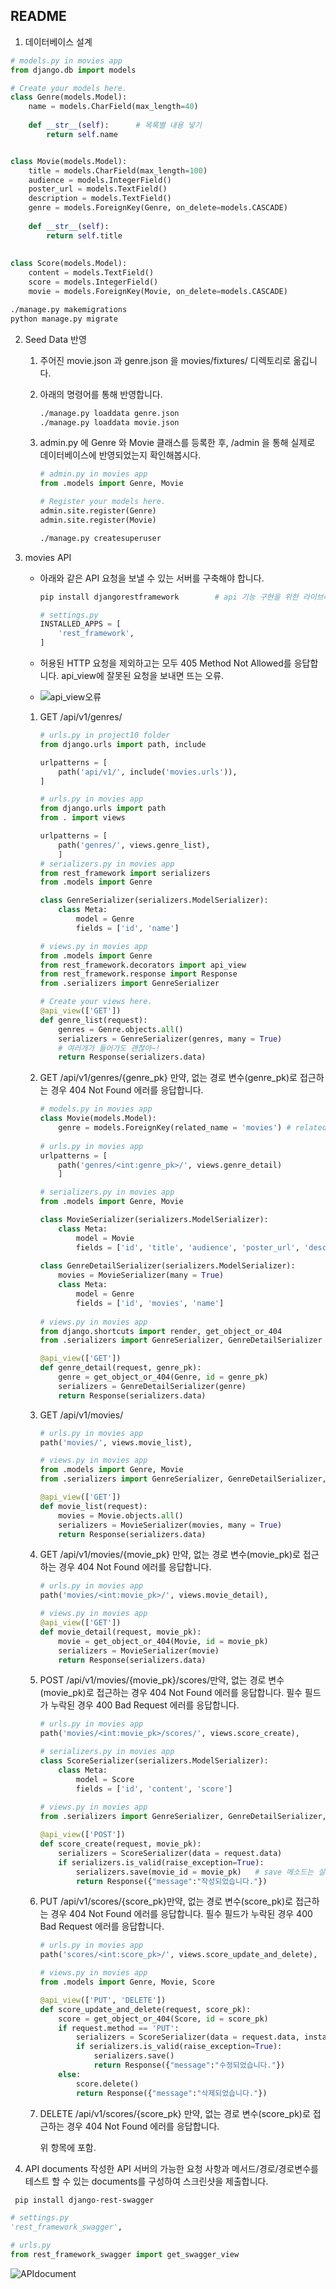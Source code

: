 ## README

1. 데이터베이스 설계

```python
# models.py in movies app
from django.db import models

# Create your models here.
class Genre(models.Model):
    name = models.CharField(max_length=40)
    
    def __str__(self):		# 목록별 내용 넣기
        return self.name


class Movie(models.Model):
    title = models.CharField(max_length=100)
    audience = models.IntegerField()
    poster_url = models.TextField()
    description = models.TextField()
    genre = models.ForeignKey(Genre, on_delete=models.CASCADE)
    
    def __str__(self):
        return self.title
    
    
class Score(models.Model):
    content = models.TextField()
    score = models.IntegerField()
    movie = models.ForeignKey(Movie, on_delete=models.CASCADE)
```

```bash
./manage.py makemigrations
python manage.py migrate
```



2. Seed Data 반영

   1. 주어진 movie.json 과 genre.json 을 movies/fixtures/ 디렉토리로 옮깁니다.

   2. 아래의 명령어를 통해 반영합니다.

      ```bash
      ./manage.py loaddata genre.json
      ./manage.py loaddata movie.json
      ```

      

   3. admin.py 에 Genre 와 Movie 클래스를 등록한 후, /admin 을 통해 실제로 데이터베이스에 반영되었는지 확인해봅시다.

      ```python
      # admin.py in movies app
      from .models import Genre, Movie
      
      # Register your models here.
      admin.site.register(Genre)
      admin.site.register(Movie)
      ```

      ```bash
      ./manage.py createsuperuser
      ```

      

3. movies API

   * 아래와 같은 API 요청을 보낼 수 있는 서버를 구축해야 합니다.

     ```bash
     pip install djangorestframework		# api 기능 구현을 위한 라이브러리 설치.
     ```

     ```python
     # settings.py 
     INSTALLED_APPS = [
         'rest_framework',
     ]   
     ```

     

   * 허용된 HTTP 요청을 제외하고는 모두 405 Method Not Allowed를 응답합니다.
     api_view에 잘못된 요청을 보내면 뜨는 오류.

   * ![api_view오류](C:\Users\student\Desktop\api_view오류.PNG)

   1. GET /api/v1/genres/

      ```python
      # urls.py in project10 folder
      from django.urls import path, include
      
      urlpatterns = [
          path('api/v1/', include('movies.urls')),
      ]
      
      # urls.py in movies app
      from django.urls import path
      from . import views
      
      urlpatterns = [
          path('genres/', views.genre_list),
          ]
      # serializers.py in movies app
      from rest_framework import serializers
      from .models import Genre
      
      class GenreSerializer(serializers.ModelSerializer):
          class Meta:
              model = Genre
              fields = ['id', 'name']
      
      # views.py in movies app
      from .models import Genre
      from rest_framework.decorators import api_view
      from rest_framework.response import Response
      from .serializers import GenreSerializer
      
      # Create your views here.
      @api_view(['GET'])
      def genre_list(request):
          genres = Genre.objects.all()
          serializers = GenreSerializer(genres, many = True)  
          # 여러개가 들어가도 괜찮아~!
          return Response(serializers.data)
      ```

      

   2. GET /api/v1/genres/{genre_pk}
      만약, 없는 경로 변수(genre_pk)로 접근하는 경우 404 Not Found 에러를 응답합니다.
      
      ```python
      # models.py in movies app
      class Movie(models.Model):
          genre = models.ForeignKey(related_name = 'movies') # related_name
          
      # urls.py in movies app
      urlpatterns = [
          path('genres/<int:genre_pk>/', views.genre_detail)
          ]
      
      # serializers.py in movies app
      from .models import Genre, Movie
      
      class MovieSerializer(serializers.ModelSerializer):
          class Meta:
              model = Movie
              fields = ['id', 'title', 'audience', 'poster_url', 'description', 'genre']
              
      class GenreDetailSerializer(serializers.ModelSerializer):
          movies = MovieSerializer(many = True)
          class Meta:
              model = Genre
              fields = ['id', 'movies', 'name']
              
      # views.py in movies app
      from django.shortcuts import render, get_object_or_404
      from .serializers import GenreSerializer, GenreDetailSerializer
      
      @api_view(['GET'])    
      def genre_detail(request, genre_pk):
          genre = get_object_or_404(Genre, id = genre_pk)
          serializers = GenreDetailSerializer(genre)
          return Response(serializers.data)
      ```
      
      
      
   3. GET /api/v1/movies/

      ```python
      # urls.py in movies app
      path('movies/', views.movie_list),
      
      # views.py in movies app
      from .models import Genre, Movie
      from .serializers import GenreSerializer, GenreDetailSerializer, MovieSerializer
      
      @api_view(['GET'])
      def movie_list(request):
          movies = Movie.objects.all()
          serializers = MovieSerializer(movies, many = True)
          return Response(serializers.data)
      ```

      

   4. GET /api/v1/movies/{movie_pk}
      만약, 없는 경로 변수(movie_pk)로 접근하는 경우 404 Not Found 에러를 응답합니다.

      ```python
      # urls.py in movies app
      path('movies/<int:movie_pk>/', views.movie_detail),
      
      # views.py in movies app
      @api_view(['GET'])
      def movie_detail(request, movie_pk):
          movie = get_object_or_404(Movie, id = movie_pk)
          serializers = MovieSerializer(movie)
          return Response(serializers.data)
      ```

      

   5. POST /api/v1/movies/{movie_pk}/scores/만약, 없는 경로 변수(movie_pk)로 접근하는 경우 404 Not Found 에러를 응답합니다.
      필수 필드가 누락된 경우 400 Bad Request 에러를 응답합니다.

      ```python
      # urls.py in movies app
      path('movies/<int:movie_pk>/scores/', views.score_create),
      
      # serializers.py in movies app
      class ScoreSerializer(serializers.ModelSerializer):
          class Meta:
              model = Score
              fields = ['id', 'content', 'score']
              
      # views.py in movies app
      from .serializers import GenreSerializer, GenreDetailSerializer, MovieSerializer, ScoreSerializer
      
      @api_view(['POST'])
      def score_create(request, movie_pk):
          serializers = ScoreSerializer(data = request.data)
          if serializers.is_valid(raise_exception=True):
              serializers.save(movie_id = movie_pk)   # save 메소드는 실제 데이터 베이스에 저장 되기 때문에 앞 변수가 model에 존재하는 column이어야 한다.
              return Response({"message":"작성되었습니다."})
      ```

      

   6. PUT /api/v1/scores/{score_pk}만약, 없는 경로 변수(score_pk)로 접근하는 경우 404 Not Found 에러를 응답합니다.
      필수 필드가 누락된 경우 400 Bad Request 에러를 응답합니다.

      ```python
      # urls.py in movies app
      path('scores/<int:score_pk>/', views.score_update_and_delete),
      
      # views.py in movies app
      from .models import Genre, Movie, Score
      
      @api_view(['PUT', 'DELETE'])
      def score_update_and_delete(request, score_pk):
          score = get_object_or_404(Score, id = score_pk)
          if request.method == 'PUT':
              serializers = ScoreSerializer(data = request.data, instance = score)
              if serializers.is_valid(raise_exception=True):
                  serializers.save()
                  return Response({"message":"수정되었습니다."})
          else:
              score.delete()
              return Response({"message":"삭제되었습니다."})
      ```

      

   7. DELETE /api/v1/scores/{score_pk}
      만약, 없는 경로 변수(score_pk)로 접근하는 경우 404 Not Found 에러를 응답합니다.

      위 항목에 포함.

4. API documents
    작성한 API 서버의 가능한 요청 사항과 메서드/경로/경로변수를 테스트 할 수 있는 documents를 구성하여 스크린샷을 제출합니다.

  ```bash
   pip install django-rest-swagger
  ```

  ```python
  # settings.py
  'rest_framework_swagger',
  
  # urls.py
  from rest_framework_swagger import get_swagger_view
  ```

  

![APIdocument](APIdocument.PNG)